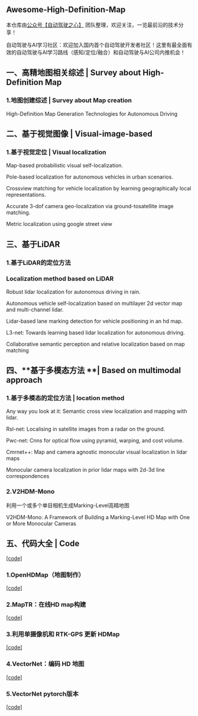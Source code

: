 ## Awesome-High-Definition-Map

本仓库由[公众号【自动驾驶之心】](https://mp.weixin.qq.com/s?__biz=Mzg2NzUxNTU1OA==&mid=2247542481&idx=1&sn=c6d8609491a128233c3c3b91d68d22a6&chksm=ceb80b18f9cf820e789efd75947633aec9d2f1e8b58c29e5051c05a64b21ae63c244d54886a1&token=11182364&lang=zh_CN#rd) 团队整理，欢迎关注，一览最前沿的技术分享！

自动驾驶与AI学习社区：欢迎加入国内首个自动驾驶开发者社区！这里有最全面有效的自动驾驶与AI学习路线（感知/定位/融合）和自动驾驶与AI公司内推机会！


## 一、**高精地图相关综述** | Survey about High-Definition Map

### 1.**地图创建综述** | Survey about Map creation

High-Definition Map Generation Technologies for Autonomous Driving

## 二、**基于视觉图像** | Visual-image-based

### 1.**基于视觉定位** | Visual localization

Map-based probabilistic visual self-localization.

Pole-based localization for autonomous vehicles in urban scenarios.

Crossview matching for vehicle localization by learning geographically local representations.

Accurate 3-dof camera geo-localization via ground-tosatellite image matching.

Metric localization using google street view

## 三、基于**LiDAR**

### 1.基于LiDAR的定位方法

### Localization method based on LiDAR

Robust lidar localization for autonomous driving in rain.

Autonomous vehicle self-localization based on multilayer 2d vector map and multi-channel lidar. 

Lidar-based lane marking detection for vehicle positioning in an hd map.

L3-net: Towards learning based lidar localization for autonomous driving.

Collaborative semantic perception and relative localization based on map matching

## 四、**基于多模态方法 **| Based on multimodal approach

### 1.**基于多模态的定位方法** | location method

Any way you look at it: Semantic cross view localization and mapping with lidar.

Rsl-net: Localising in satellite images from a radar on the ground.

Pwc-net: Cnns for optical flow using pyramid, warping, and cost volume.

Cmrnet++: Map and camera agnostic monocular visual localization in lidar maps

Monocular camera localization in prior lidar maps with 2d-3d line correspondences

### 2.**V2HDM-Mono**

利用一个或多个单目相机生成Marking-Level高精地图

V2HDM-Mono: A Framework of Building a Marking-Level HD Map with One or More Monocular Cameras

## 五、**代码大全** | Code

[[code]]()

### 1.**OpenHDMap（地图制作）**

[[code]](https://github.com/Flycars/OpenHDMap)

### 2.**MapTR：在线HD map构建**

[[code]](https://github.com/hustvl/MapTR)

### 3.**利用单摄像机和 RTK-GPS 更新 HDMap**

[[code]](https://github.com/JokerJohn/UpdatingHDmapByMonoCamera)

### 4.**VectorNet：编码 HD 地图**

[[code]](https://github.com/DQSSSSS/VectorNet)

### 5.**VectorNet pytorch版本**

[[code]](https://github.com/Liang-ZX/VectorNet)

